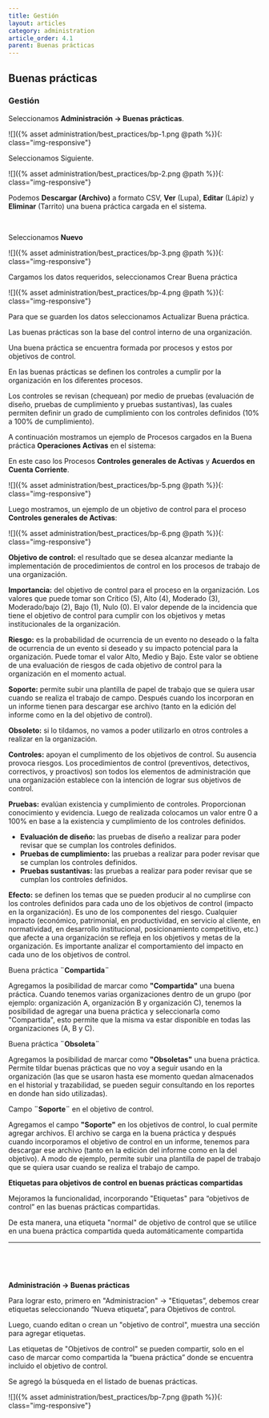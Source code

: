 ```yaml
---
title: Gestión
layout: articles
category: administration
article_order: 4.1
parent: Buenas prácticas
---
```

## Buenas prácticas

### Gestión

Seleccionamos **Administración -> Buenas prácticas**.

![]({% asset administration/best_practices/bp-1.png @path %}){: class="img-responsive"}

Seleccionamos Siguiente.

![]({% asset administration/best_practices/bp-2.png @path %}){: class="img-responsive"}

Podemos **Descargar (Archivo)** a formato CSV,  **Ver** (Lupa), **Editar** (Lápiz) y **Eliminar** (Tarrito) una buena práctica cargada en el sistema.

&nbsp;

Seleccionamos **Nuevo**

![]({% asset administration/best_practices/bp-3.png @path %}){: class="img-responsive"}

Cargamos los datos requeridos,  seleccionamos Crear Buena práctica

![]({% asset administration/best_practices/bp-4.png @path %}){: class="img-responsive"}

Para que se guarden los datos seleccionamos Actualizar Buena práctica.

Las buenas prácticas son la base del control interno de una organización.

Una buena práctica se encuentra formada por procesos y estos por objetivos de control.

En las buenas prácticas se definen los controles a cumplir por la organización en los diferentes procesos.

Los controles se revisan (chequean) por medio de pruebas (evaluación de diseño, pruebas de cumplimiento y pruebas sustantivas), las cuales permiten definir un grado de cumplimiento con los controles definidos (10% a 100% de cumplimiento).

A continuación mostramos un ejemplo de Procesos cargados en la Buena práctica **Operaciones Activas** en el sistema:

En este caso los Procesos **Controles generales de Activas** y **Acuerdos en Cuenta Corriente**.

![]({% asset administration/best_practices/bp-5.png @path %}){: class="img-responsive"}

Luego mostramos, un ejemplo de un objetivo de control para el proceso **Controles generales de Activas**:

![]({% asset administration/best_practices/bp-6.png @path %}){: class="img-responsive"}

**Objetivo de control:** el resultado que se desea alcanzar mediante la implementación de procedimientos de control en los procesos de trabajo de una organización.

**Importancia:** del objetivo de control para el proceso en la organización. Los valores que puede tomar son Crítico (5), Alto (4), Moderado (3), Moderado/bajo (2), Bajo (1), Nulo (0). El valor depende de la incidencia que tiene el objetivo de control para cumplir con los objetivos y metas institucionales de la organización.

**Riesgo:** es la probabilidad de ocurrencia de un evento no deseado o la falta de ocurrencia de un evento si deseado y su impacto potencial para la organización. Puede tomar el valor Alto, Medio y Bajo. Este valor se obtiene de una evaluación de riesgos de cada objetivo de control para la organización en el momento actual.

**Soporte:** permite subir una plantilla de papel de trabajo que se quiera usar cuando se realiza el trabajo de campo. Después cuando los incorporan en un informe tienen para descargar ese archivo (tanto en la edición del informe como en la del objetivo de control).

**Obsoleto:** si lo tildamos, no vamos a poder utilizarlo en otros controles a realizar en la organización.

**Controles:** apoyan el cumplimento de los objetivos de control. Su ausencia provoca riesgos. Los procedimientos de control (preventivos, detectivos, correctivos, y proactivos) son todos los elementos de administración que una organización establece con la intención de lograr sus objetivos de control.

**Pruebas:** evalúan existencia y cumplimiento de controles. Proporcionan conocimiento y evidencia. Luego de realizada colocamos un valor entre 0 a 100% en base a la existencia y cumplimiento de los controles definidos.

*   **Evaluación de diseño:** las pruebas de diseño a realizar para poder revisar que se cumplan los controles definidos.
*   **Pruebas de cumplimiento:** las pruebas a realizar para poder revisar que se cumplan los controles definidos.
*   **Pruebas sustantivas:** las pruebas a realizar para poder revisar que se cumplan los controles definidos.

**Efecto:** se definen los temas que se pueden producir al no cumplirse con los controles definidos para cada uno de los objetivos de control (impacto en la organización). Es uno de los componentes del riesgo. Cualquier impacto (económico, patrimonial, en productividad, en servicio al cliente, en normatividad, en desarrollo institucional, posicionamiento competitivo, etc.) que afecte a una organización se refleja en los objetivos y metas de la organización. Es importante analizar el comportamiento del impacto en cada uno de los objetivos de control.

Buena práctica **¨Compartida¨**

Agregamos la posibilidad de marcar como **"Compartida"** una buena práctica.
Cuando tenemos varias organizaciones dentro de un grupo (por ejemplo: organización A, organización B y organización C), tenemos la posibilidad de agregar una buena práctica y seleccionarla como "Compartida", esto permite que la misma va estar disponible en todas las organizaciones (A, B y C).

Buena práctica **¨Obsoleta¨**

Agregamos la posibilidad de marcar como **"Obsoletas"** una buena práctica.
Permite tildar buenas prácticas que no voy a seguir usando en la organización (las que se usaron hasta ese momento quedan almacenados en el historial y trazabilidad, se pueden seguir consultando en los reportes en donde han sido utilizadas).

Campo **¨Soporte¨** en el objetivo de control.

Agregamos el campo **"Soporte"** en los objetivos de control, lo cual permite agregar archivos. El archivo se carga en la buena práctica y después cuando incorporamos el objetivo de control en un informe, tenemos para descargar ese archivo (tanto en la edición del informe como en la del objetivo). A modo de ejemplo, permite subir una plantilla de papel de trabajo que se quiera usar cuando se realiza el trabajo de campo.

**Etiquetas para objetivos de control en buenas prácticas compartidas**

Mejoramos la funcionalidad, incorporando "Etiquetas" para “objetivos de control” en las buenas prácticas compartidas.

De esta manera, una etiqueta "normal" de objetivo de control que se utilice en una buena práctica compartida queda automáticamente compartida

<hr>

&nbsp;

&nbsp;

**Administración -> Buenas prácticas**

Para lograr esto, primero en "Administracion" -> "Etiquetas”, debemos crear etiquetas seleccionando “Nueva etiqueta”, para Objetivos de control.

Luego, cuando editan o crean un "objetivo de control", muestra una sección para agregar etiquetas.

Las etiquetas de "Objetivos de control" se pueden compartir, solo en el caso de marcar como compartida la “buena práctica” donde se encuentra incluido el objetivo de control.

Se agregó la búsqueda en el listado de buenas prácticas.

![]({% asset administration/best_practices/bp-7.png @path %}){: class="img-responsive"}
